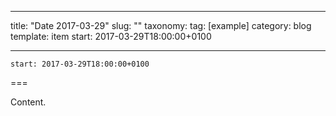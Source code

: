 
---
title: "Date 2017-03-29"
slug: ""
taxonomy:
tag: [example]
category: blog
template: item
start: 2017-03-29T18:00:00+0100

---

``start: 2017-03-29T18:00:00+0100``

===

Content.

